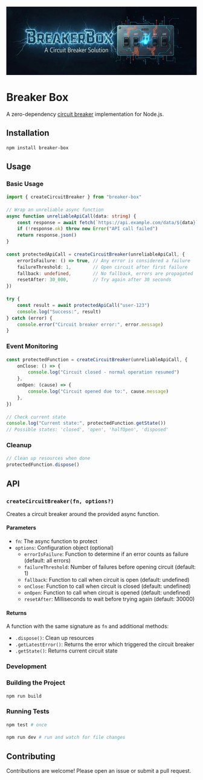 ![](./.readme/breaker-box.jpg)

# Breaker Box

A zero-dependency [circuit breaker][0] implementation for Node.js.

[0]: https://martinfowler.com/bliki/CircuitBreaker.html

## Installation

```bash
npm install breaker-box
```

## Usage

### Basic Usage

```typescript
import { createCircuitBreaker } from "breaker-box"

// Wrap an unreliable async function
async function unreliableApiCall(data: string) {
	const response = await fetch(`https://api.example.com/data/${data}`)
	if (!response.ok) throw new Error("API call failed")
	return response.json()
}

const protectedApiCall = createCircuitBreaker(unreliableApiCall, {
	errorIsFailure: () => true, // Any error is considered a failure
	failureThreshold: 1,        // Open circuit after first failure
	fallback: undefined,        // No fallback, errors are propagated
	resetAfter: 30_000,         // Try again after 30 seconds
})

try {
	const result = await protectedApiCall("user-123")
	console.log("Success:", result)
} catch (error) {
	console.error("Circuit breaker error:", error.message)
}
```

### Event Monitoring

```typescript
const protectedFunction = createCircuitBreaker(unreliableApiCall, {
	onClose: () => {
		console.log("Circuit closed - normal operation resumed")
	},
	onOpen: (cause) => {
		console.log("Circuit opened due to:", cause.message)
	},
})

// Check current state
console.log("Current state:", protectedFunction.getState())
// Possible states: 'closed', 'open', 'halfOpen', 'disposed'
```

### Cleanup

```typescript
// Clean up resources when done
protectedFunction.dispose()
```

## API

### `createCircuitBreaker(fn, options?)`

Creates a circuit breaker around the provided async function.

#### Parameters

- `fn`: The async function to protect
- `options`: Configuration object (optional)
    - `errorIsFailure`: Function to determine if an error counts as failure (default: all errors)
    - `failureThreshold`: Number of failures before opening circuit (default: 1)
    - `fallback`: Function to call when circuit is open (default: undefined)
	- `onClose`: Function to call when circuit is closed (default: undefined)
	- `onOpen`: Function to call when circuit is opened (default: undefined)
    - `resetAfter`: Milliseconds to wait before trying again (default: 30000)

#### Returns

A function with the same signature as `fn` and additional methods:

- `.dispose()`: Clean up resources
- `.getLatestError()`: Returns the error which triggered the circuit breaker
- `.getState()`: Returns current circuit state

### Development

### Building the Project

```sh
npm run build
```

### Running Tests

```sh
npm test # once

npm run dev # run and watch for file changes
```

## Contributing

Contributions are welcome! Please open an issue or submit a pull request.
